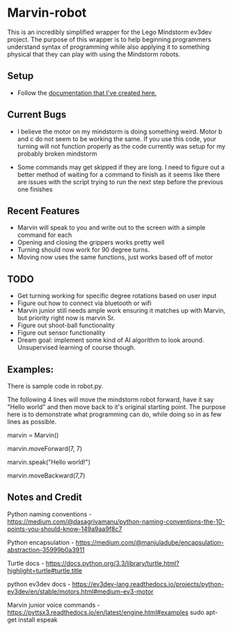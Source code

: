 # Marvin-robot
This is an incredibly simplified wrapper for the Lego Mindstorm ev3dev project. The purpose of this wrapper is to help beginning programmers understand syntax of programming while also applying it to something physical that they can play with using the Mindstorm robots.

## Setup
- Follow the [documentation that I've created here.](https://docs.google.com/document/d/1cj98JHj5M_i-QrvKaLd5K82HGd4Qhz4xW53OiZgttpE/edit#heading=h.pn6cqlpvu8bl) 

## Current Bugs
- I believe the motor on my mindstorm is doing something weird. Motor b and c
do not seem to be working the same. If you use this code, your turning will not function
properly as the code currently was setup for my probably broken mindstorm

- Some commands may get skipped if they are long. I need to figure out a better method of waiting
for a command to finish as it seems like there are issues with the script trying
to run the next step before the previous one finishes

## Recent Features
- Marvin will speak to you and write out to the screen with a simple command for each
- Opening and closing the grippers works pretty well
- Turning should now work for 90 degree turns.
- Moving now uses the same functions, just works based off of motor

## TODO
- Get turning working for specific degree rotations based on user input
- Figure out how to connect via bluetooth or wifi
- Marvin junior still needs ample work ensuring it matches up with Marvin, but priority right now is
marvin Sr.
- Figure out shoot-ball functionality
- Figure out sensor functionality
- Dream goal: implement some kind of AI algorithm to look around. Unsupervised learning
of course though.

## Examples:
There is sample code in robot.py. 

The following 4 lines will move the mindstorm robot forward, have it say 
"Hello world" and then move back to it's original starting point. 
The purpose here is to demonstrate what programming can do, while doing so 
in as few lines as possible. 

marvin = Marvin()

marvin.moveForward(7, 7)

marvin.speak("Hello world!")

marvin.moveBackward(7,7)

## Notes and Credit
Python naming conventions - https://medium.com/@dasagrivamanu/python-naming-conventions-the-10-points-you-should-know-149a9aa9f8c7

Python encapsulation - https://medium.com/@manjuladube/encapsulation-abstraction-35999b0a3911

Turtle docs - https://docs.python.org/3.3/library/turtle.html?highlight=turtle#turtle.title

python ev3dev docs - https://ev3dev-lang.readthedocs.io/projects/python-ev3dev/en/stable/motors.html#medium-ev3-motor

Marvin junior voice commands - https://pyttsx3.readthedocs.io/en/latest/engine.html#examples
    sudo apt-get install espeak
